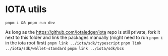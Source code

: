 # IOTA utils

`pnpm i && pnpm run dev`

As long as the https://github.com/iotaledger/iota repo is still private, fork it next to this folder and link the packages manually (might need to run `pnpm i` in the iota root first)
`pnpm link ../iota/sdk/typescript`
`pnpm link ../iota/sdk/wallet-standard`
`pnpm link ../iota/sdk/bcs`